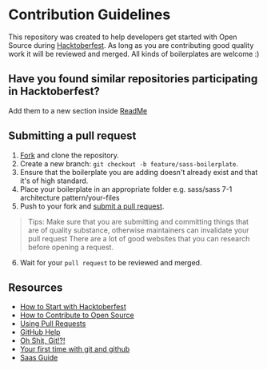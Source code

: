 # Contribution Guidelines

This repository was created to help developers get started with Open Source during [Hacktoberfest](https://hacktoberfest.digitalocean.com/). 
As long as you are contributing good quality work it will be reviewed and merged. All kinds of boilerplates are welcome :) 

## Have you found similar repositories participating in Hacktoberfest?

Add them to a new section inside [ReadMe](/README.md)

## Submitting a pull request

1. [Fork](https://github.com/oskarfigura/boilerplate/fork) and clone the repository.
2. Create a new branch: `git checkout -b feature/sass-boilerplate`.
3. Ensure that the boilerplate you are adding doesn't already exist and that it's of high standard.
4. Place your boilerplate in an appropriate folder e.g. sass/sass 7-1 architecture pattern/your-files
5. Push to your fork and [submit a pull request](https://github.com/oskarfigura/boilerplate/compare).
> Tips: Make sure that you are submitting and committing things that are of quality substance, otherwise maintainers can invalidate your pull request
> There are a lot of good websites that you can research before opening a request.
6. Wait for your `pull request` to be reviewed and merged.

## Resources

- [How to Start with Hacktoberfest](https://hacktoberfest.digitalocean.com/details#beginners)
- [How to Contribute to Open Source](https://opensource.guide/how-to-contribute/)
- [Using Pull Requests](https://help.github.com/articles/about-pull-requests/)
- [GitHub Help](https://help.github.com)
- [Oh Shit, Git!?!](https://ohshitgit.com/)
- [Your first time with git and github](https://kbroman.org/github_tutorial/pages/first_time.html)
- [Saas Guide](https://sass-lang.com/guide)
